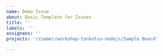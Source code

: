 ```yaml
---
name: Demo Issue
about: Basic Template for Issues
title: ''
labels: ''
assignees: ''
projects: 'rziemer/workshop-tonkotsu-nodejs/Sample Board'

---
```



